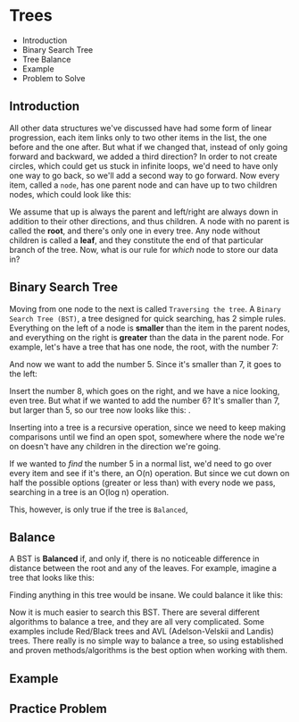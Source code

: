 # Trees
* Introduction
* Binary Search Tree
* Tree Balance
* Example
* Problem to Solve

## Introduction
All other data structures we've discussed have had some form of linear progression, each item links only to two other items in the list, the one before and the one after. But what if we changed that, instead of only going forward and backward, we added a third direction? In order to not create circles, which could get us stuck in infinite loops, we'd need to have only one way to go back, so we'll add a second way to go forward. Now every item, called a `node`, has one parent node and can have up to two children nodes, which could look like this:
<Tree sapling>

We assume that up is always the parent and left/right are always down in addition to their other directions, and thus children. A node with no parent is called the **root**, and there's only one in every tree. Any node without children is called a **leaf**, and they constitute the end of that particular branch of the tree. Now, what is our rule for *which* node to store our data in?

## Binary Search Tree
Moving from one node to the next is called `Traversing the tree`. A `Binary Search Tree (BST)`, a tree designed for quick searching, has 2 simple rules. Everything on the left of a node is **smaller** than the item in the parent nodes, and everything on the right is **greater** than the data in the parent node. For example, let's have a tree that has one node, the root, with the number 7:
<Insert the seven tree>

And now we want to add the number 5. Since it's smaller than 7, it goes to the left:
<Insert seventy five>

Insert the number 8, which goes on the right, and we have a nice looking, even tree. But what if we wanted to add the number 6? It's smaller than 7, but larger than 5, so our tree now looks like this:
<Insert cool tree>.

Inserting into a tree is a recursive operation, since we need to keep making comparisons until we find an open spot, somewhere where the node we're on doesn't have any children in the direction we're going. 

If we wanted to *find* the number 5 in a normal list, we'd need to go over every item and see if it's there, an O(n) operation. But since we cut down on half the possible options (greater or less than) with every node we pass, searching in a tree is an O(log n) operation.

This, however, is only true if the tree is `Balanced`,

## Balance
A BST is **Balanced** if, and only if, there is no noticeable difference in distance between the root and any of the leaves. For example, imagine a tree that looks like this:
<Inserted Lopsided tree>

Finding anything in this tree would be insane. We could balance it like this:
<Insert rebalanced tree>

Now it is much easier to search this BST. There are several different algorithms to balance a tree, and they are all very complicated. Some examples include Red/Black trees and AVL (Adelson-Velskii and Landis) trees. There really is no simple way to balance a tree, so using established and proven methods/algorithms is the best option when working with them.

## Example

## Practice Problem